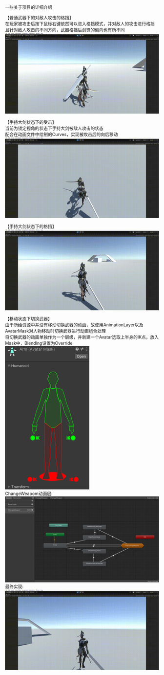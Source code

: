 一些关于项目的详细介绍

【普通武器下的对敌人攻击的格挡】<br/>
在玩家被攻击后按下鼠标右键依然可以进入格挡模式，并对敌人的攻击进行格挡<br/>且针对敌人攻击的不同方向，武器格挡后剑锋的偏向也有所不同
![image](https://github.com/GWX4899/RPG/blob/main/RPGGif/Sword%E6%A0%BC%E6%8C%A1%2000_00_00-00_00_30.gif)

【手持大剑状态下的受击】<br/>
当前为锁定视角的状态下手持大剑被敌人攻击的状态<br/>配合在动画文件中绘制的Curves，实现被攻击后的向后移动
![image](https://github.com/GWX4899/RPG/blob/main/RPGGif/%E5%A4%A7%E5%89%91%E5%8F%97%E5%87%BB%2000_00_00-00_00_30.gif)

【手持大剑状态下的格挡】<br/>
![image](https://github.com/GWX4899/RPG/blob/main/RPGGif/%E5%A4%A7%E5%89%91%E6%A0%BC%E6%8C%A1%2000_00_00-00_00_30.gif)

【移动状态下切换武器】<br/>
由于所给资源中并没有移动切换武器的动画，故使用AnimationLayer以及AvatarMask对人物移动时切换武器进行动画组合处理<br/>
将切换武器的动画单独作为一个层级，并新建一个Avatar选取上半身的IK点，放入Mask中，Blending设置为Override<br/>
![image](https://github.com/GWX4899/RPG/blob/main/RPGGif/ba730883-533e-4d2c-b20c-b86cc2228057.png)<br/>
ChangeWeapom动画层:<br/>
![image](https://github.com/GWX4899/RPG/blob/main/RPGGif/05bfc4bb-e0dd-475a-89b2-85eff8d7d7ab.png)<br/>
最终实现:<br/>
![image](https://github.com/GWX4899/RPG/blob/main/RPGGif/%E7%A7%BB%E5%8A%A8%E7%8A%B6%E6%80%81%E4%B8%8B%E5%88%87%E6%8D%A2%E6%AD%A6%E5%99%A8%2000_00_00-00_00_30.gif)

